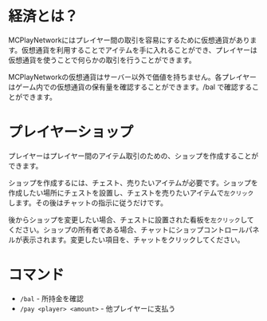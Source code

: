# 経済とは？
MCPlayNetworkにはプレイヤー間の取引を容易にするために仮想通貨があります。仮想通貨を利用することでアイテムを手に入れることができ、プレイヤーは仮想通貨を使うことで何らかの取引を行うことができます。

MCPlayNetworkの仮想通貨はサーバー以外で価値を持ちません。各プレイヤーはゲーム内での仮想通貨の保有量を確認することができます。/bal で確認することができます。

# プレイヤーショップ
プレイヤーはプレイヤー間のアイテム取引のための、ショップを作成することができます。

ショップを作成するには、チェスト、売りたいアイテムが必要です。ショップを作成したい場所にチェストを設置し、チェストを売りたいアイテムで`左クリック`します。その後はチャットの指示に従うだけです。

後からショップを変更したい場合、チェストに設置された看板を`左クリック`してください。ショップの所有者である場合、チャットにショップコントロールパネルが表示されます。変更したい項目を、チャットをクリックしてください。

# コマンド
- `/bal` - 所持金を確認
- `/pay <player> <amount>` - 他プレイヤーに支払う